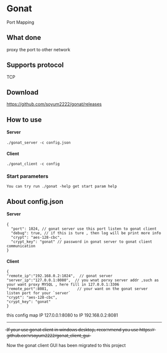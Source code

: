 # Gonat
Port Mapping

## What done
proxy the port to other network

## Supports protocol
TCP

## Download
https://github.com/soyum2222/gonat/releases

## How to use
#### Server
` ./gonat_server -c config.json `  

#### Client
` ./gonat_client -c config `  

### Start parameters
`You can try run ./gonat -help get start param help`

## About config.json
#### Server
```
{
  "port": 1024, // gonat server use this port listen to gonat client
  "debug": true, // if this is ture , then log will be print more info
  "crypt": "aes-128-cbc", 
  "crypt_key": "gonat" // password in gonat server to gonat client communication
}
```
#### Client
```
{
"remote_ip":"192.168.0.2:1024",  // gonat server
"server_ip":"127.0.0.1:8080",  // you wnat porxy server addr ,such as your want proxy MYSQL , here fill in 127.0.0.1:3306
"remote_port":8081,             // your want on the gonat server listen port for your `server`
"crypt": "aes-128-cbc",       
"crypt_key": "gonat"  
}
```
this config map IP 127.0.0.1:8080 to IP 192.168.0.2:8081



---
 ̶I̶f̶ ̶y̶o̶u̶r̶ ̶u̶s̶e̶ ̶g̶o̶n̶a̶t̶ ̶c̶l̶i̶e̶n̶t̶ ̶i̶n̶ ̶w̶i̶n̶d̶o̶w̶s̶ ̶d̶e̶s̶k̶t̶o̶p̶,̶ ̶r̶e̶c̶o̶m̶m̶e̶n̶d̶ ̶y̶o̶u̶ ̶u̶s̶e̶ ̶h̶t̶t̶p̶s̶:̶/̶/̶g̶i̶t̶h̶u̶b̶.̶c̶o̶m̶/̶s̶o̶y̶u̶m̶2̶2̶2̶2̶/̶g̶o̶n̶a̶t̶_̶c̶l̶i̶e̶n̶t̶_̶g̶u̶i̶
 
 
 Now the gonat client GUI has been migrated to this project


